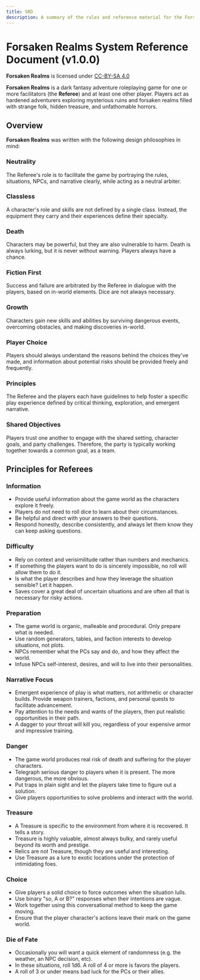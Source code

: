 ```yaml
---
title: SRD
description: A summary of the rules and reference material for the Forsaken Realms.
---
```


# Forsaken Realms System Reference Document (v1.0.0)

**Forsaken Realms** is licensed under [CC-BY-SA 4.0](https://creativecommons.org/licenses/by-sa/4.0/)

**Forsaken Realms** is a dark fantasy adventure roleplaying game for one or more facilitators (the **Referee**) and at least one other player. Players act as hardened adventurers exploring mysterious ruins and forsaken realms filled with strange folk, hidden treasure, and unfathomable horrors.

## Overview
**Forsaken Realms** was written with the following design philosophies in mind:

### Neutrality
The Referee's role is to facilitate the game by portraying the rules, situations, NPCs, and narrative clearly, while acting as a neutral arbiter.

### Classless
A character's role and skills are not defined by a single class. Instead, the equipment they carry and their experiences define their specialty.

### Death
Characters may be powerful, but they are also vulnerable to harm. Death is always lurking, but it is never without warning. Players always have a chance.

### Fiction First
Success and failure are arbitrated by the Referee in dialogue with the players, based on in-world elements. Dice are not always necessary.

### Growth
Characters gain new skills and abilities by surviving dangerous events, overcoming obstacles, and making discoveries in-world.

### Player Choice
Players should always understand the reasons behind the choices they've made, and information about potential risks should be provided freely and frequently.

### Principles
The Referee and the players each have guidelines to help foster a specific play experience defined by critical thinking, exploration, and emergent narrative.

### Shared Objectives
Players trust one another to engage with the shared setting, character goals, and party challenges. Therefore, the party is typically working together towards a common goal, as a team.

## Principles for Referees

### Information
* Provide useful information about the game world as the characters explore it freely.
* Players do not need to roll dice to learn about their circumstances.
* Be helpful and direct with your answers to their questions.
* Respond honestly, describe consistently, and always let them know they can keep asking questions.

### Difficulty
* Rely on context and verisimilitude rather than numbers and mechanics.
* If something the players want to do is sincerely impossible, no roll will allow them to do it.
* Is what the player describes and how they leverage the situation sensible? Let it happen.
* Saves cover a great deal of uncertain situations and are often all that is necessary for risky actions.

### Preparation
* The game world is organic, malleable and procedural. Only prepare what is needed.
* Use random generators, tables, and faction interests to develop situations, not plots.
* NPCs remember what the PCs say and do, and how they affect the world.
* Infuse NPCs self-interest, desires, and will to live into their personalities.

### Narrative Focus
* Emergent experience of play is what matters, not arithmetic or character builds. Provide weapon trainers, factions, and personal quests to facilitate advancement.
* Pay attention to the needs and wants of the players, then put realistic opportunities in their path.
* A dagger to your throat will kill you, regardless of your expensive armor and impressive training.

### Danger
* The game world produces real risk of death and suffering for the player characters.
* Telegraph serious danger to players when it is present. The more dangerous, the more obvious.
* Put traps in plain sight and let the players take time to figure out a solution.
* Give players opportunities to solve problems and interact with the world.

### Treasure
* A Treasure is specific to the environment from where it is recovered. It tells a story.
* Treasure is highly valuable, almost always bulky, and rarely useful beyond its worth and prestige.
* Relics are not Treasure, though they are useful and interesting.
* Use Treasure as a lure to exotic locations under the protection of intimidating foes.

### Choice
* Give players a solid choice to force outcomes when the situation lulls.
* Use binary "so, A or B?" responses when their intentions are vague.
* Work together using this conversational method to keep the game moving.
* Ensure that the player character's actions leave their mark on the game world.

### Die of Fate
* Occasionally you will want a quick element of randomness (e.g. the weather, an NPC decision, etc).
* In these situations, roll 1d6. A roll of 4 or more is favors the players.
* A roll of 3 or under means bad luck for the PCs or their allies.
